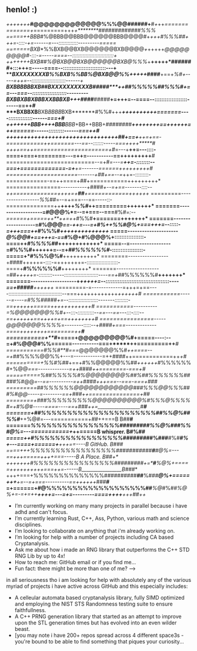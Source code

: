 ## henlo! :)

*+++++++***#@@@@@@@@@@@@@%%%@@######+**#*+*++*==============+*=========+++*+********#############%%%
=====++BBB*#%@BBB@@BBB@@@@@@BBB@@@@#+***+++#%%%##*+++=-::::-+=------=---:::::::::::::---------=====*
=======BXB**%%BXB@@BXB@@@@@@BXB@@@@*+*+++++*@@@@@@@@@#-:::-=-----====--::::::::::::::::::::::::::::+
+++++++BXB##%@BXB@@BXB@@@@@@BXB@%%%*+**+++++*#######+:::+++=-----====--:::::::::::::::::::::::::---+
*******BXXXXXXXXB%%BXB%%BB%@BXB@@%%*+***++++*####**+==+*%#+-----=++=--:::::::::::::::::::::::------+
*******BXBBBBBBXB##BXXXXXXXXXXB#####*****++**##%%%%%##%%%#*+==---===--::::::::::::::::::::---------*
*******BXB****BXB**BXBBBXXBBBXB******+++####****#####***+=+++=--====--:::::::::::::::::::------==++#
*******BXB****BXB**BXB*BBBB*BXB*******#%%#+++******++++++++++=======----::::::::::::::------===+***#
+++++++BBB++++BBB**BBB*+BB++BBB+*########**++++++++==++++++=++======------:::::::::------===++*****#
++++++++++++++++++++++++++++++++##+==+***++=+==-===========++=======---==--:::::::-----===++++*****#
++++==++======================+#*=---+**++=---::::-====+===+========---=++=-----------==+++++++++**#
==========================--=+#*=---=**++=-::::::::--===+=============-=+**+=-------======+++++++++#
=====================-------+##+==--=*++=-:::::::::-============-==++====+*##*+===========+++++++++*
================-----------+####*+--=+==-------::::--++=============++++=+**##**+============++++++*
=========------------------*%%##*=--=+===---==-----::-==============++**++++*%%#*++=========+++++++*
=======-------------------=#@@@%*=--=+===--===**#%#*=:--======+=====++**++=++*#%%#**+=======+++++++*
=======-------------------=#%@@@*==-++=---=+#%++%%#@%+===+++=--:::::-=+++===++*#%%%#*++++++++++++++*
=====---------------------*@%@@#+==+++=-==*#%@+#%@@@%+:::::::::::::::::-====++*#%%%%##*++++++++++++*
=====--=-----------------=#%%%#++++++=--=+*##%%%%%%#*-::::::::::::::::::-=====+*#%%%@%#**++++++++++*
========-----------------+####+++++=-::::-=+++++++=-:::::::::::::::::::::-====+**#%%%%%%#**++++++++*
=======------------------=##*+++++=-:::::::::-----:::::::::::::::::::::::----==+*##%%%%%%#**+++++++*
=======-------------------+*+++++=--:::::::::::::::::::::::::::::::::::::----==+******#####**++++++*
=========-=-------------=+++=+==----::::::::::::::::::::::::::::::::::::--===++++++++++++****++++++#
===========------=----=#%%#####*+=--::::::::::::::::::::-------:::::::::-==++++++=====++++++*++++++#
===========----------=%@@@@@@@%%#+--:::-:::::::::::--==---==---:::-::::--==++++++==++++=+==++++++++#
================-----*@@@@@@@%%%%*=--------:::::--+*####+===-------------====++++++++========++****#
===========+**#*+====+@@@@@@@@@%#+=====----:--=+#%@@@#%%======-----------===+*****++=========++****#
===========#%%#**#*===*@@@@@@@%%#*++====--=+*##%%%%@@%%+---=------------=++*####*++============++*+#
==========+%%#%#*#+==+#%%@@@@@%%##*++++++*#%%%%%%#+%@@*===-------------=++*####*++========-===+****#
==========*%##%%%%%#%@@@@@@@@%##%##%%%%%%%#*####%*#@@*=--==----------=++*####*+++===--===-===+***###
=========*##%%%%%%@@@@@@@@@@@@###%%%@@%%%#**##**%#@@*-----=--------==+*###**++===============+*#***#
========+###%%%%%%%%%@@@@@@@@@@%#%%%@%%%%#****=+#%@#-----====----==+*###*++=__________________*#***#
=======+##%%%%%%%%%%%%%%%%%%%%%%##%%@%##%%#***++%@#=---===========+*##*++===B                 B##**#
=======*%%%%%%%%%%%%%%%%%#########%%@%###%%#****@%=---===========+***++=====B     whisprer.   B#%#*#
=====++#%%%%%%%%%%%%%%%%%#######*##%###**#%#***#%+---====+======+**+++==----B     GitHub.     B##**#
====+++%%%%%%%%%%%%%%%%%######**#####*****#***#@%=---==+++=====+++*+===-----B     A Place.    B##*+*
+++++++#%%%%%%%%%%%%%%%%######**###+=****#***%@%+=====++++++++++===++=------B_________________B###**
++++===+%%%%%%%%%%%%%%##########**##**%#*##**@%+=====++*****+**+=--=+===----------==+++***+++*###**#
=+======+#@%%%%%%%%%%%%%%%%%%%##***%@*#%##*%@%+=-=+=++******++++=---=+=---------====++++**+++*##*++*


-  I’m currently working on many many projects in parallel because i have adhd and can't focus.
-  I’m currently learning Rust, C++, Ass, Python, various math and science disciplines.
-  I’m looking to collaborate on anything that i'm already working on.
-  I’m looking for help with a number of projects including CA based Cryptanalysis.
-  Ask me about how i made an RNG library that outperforms the C++ STD RNG Lib by up to 4x!
-  How to reach me: GitHub email or if you find me...
-  Fun fact: there might be more than one of me?
-->


in all seriousness tho i am looking for help with absolutely any of the various myriad of projects i have active across GitHub and this especially includes:
- A celleular automata based cryptanalysis library, fully SIMD optimized and employing the NIST STS Randomness testing suite to ensure faithfullness.
- A C++ PRNG generation library that started as an attempt to improve upon the STL generation times but has evolved into an even wilder beast.
- [you may note i have 200+ repos spread across 4 different space3s - you're bound to be able to find something that piques your curiosity...

